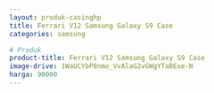 ```yaml
---
layout: produk-casinghp
title: Ferrari V12 Samsung Galaxy S9 Case
categories: samsung

# Produk
product-title: Ferrari V12 Samsung Galaxy S9 Case
image-drive: 1WaUCYbP8nmo_VvAlaG2vGWgYTaBExe-N
harga: 90000
---
```

